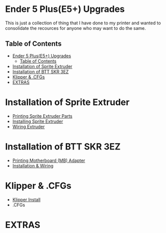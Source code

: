 # Ender 5 Plus(E5+) Upgrades

This is just a collection of thing that I have done to my printer and wanted to consolidate the recources for anyone who may want to do the same. 


## Table of Contents
- [Ender 5 Plus(E5+) Upgrades](#ender-5-pluse5-upgrades)
  - [Table of Contents](#table-of-contents)
- [Installation of Sprite Extruder](#installation-of-sprite-extruder)
- [Installation of BTT SKR 3EZ](#installation-of-btt-skr-3ez)
- [Klipper \& .CFGs](#klipper--cfgs)
- [EXTRAS](#extras)

# Installation of Sprite Extruder
* [Printing Sprite Extruder Parts](Installing%20Sprite%20Extruder/Printing%20Sprite%20Extruder%20Parts.md)
* [Installing Sprite Extruder](Installing%20Sprite%20Extruder/Installing%20Sprite%20Extruder.md)
* [Wiring Extruder](Installing%20Sprite%20Extruder/Wiring%20Extruder.md)

# Installation of BTT SKR 3EZ
* [Printing Motherboard (MB) Adapter](Installing%20BTT%20SKR%203EZ/Printing%20MB%20Adapter%20Plate.md)
* [Installation & Wiring](Installing%20BTT%20SKR%203EZ/Installing%20BTT%20SKR%203EZ.md)

# Klipper & .CFGs
* [Klipper Install](Klipper%20&%20.cfgs/Klipper.md)
* .CFGs

# EXTRAS